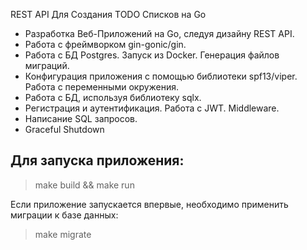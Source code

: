 REST API Для Создания TODO Списков на Go
- Разработка Веб-Приложений на Go, следуя дизайну REST API.
- Работа с фреймворком gin-gonic/gin.
- Работа с БД Postgres. Запуск из Docker. Генерация файлов миграций.
- Конфигурация приложения с помощью библиотеки spf13/viper. Работа с переменными окружения.
- Работа с БД, используя библиотеку sqlx.
- Регистрация и аутентификация. Работа с JWT. Middleware.
- Написание SQL запросов.
- Graceful Shutdown

## Для запуска приложения:
 > make build && make run

Если приложение запускается впервые, необходимо применить миграции к базе данных:

 > make migrate